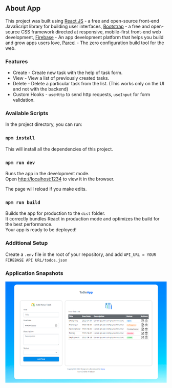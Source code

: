 ## About App

This project was built using [React JS](https://reactjs.org) - a free and open-source front-end JavaScript library for building user interfaces, [Bootstrap](https://getbootstrap.com) - a free and open-source CSS framework directed at responsive, mobile-first front-end web development, [Firebase](https://firebase.google.com) - An app development platform that helps you build and grow apps users love, [Parcel](https://parceljs.org) - The zero configuration build tool for the web.

### Features

- Create - Create new task with the help of task form.
- View - View a list of previously created tasks.
- Delete - Delete a particular task from the list. (This works only on the UI and not with the backend)
- Custom Hooks - `useHttp` to send http requests, `useInput` for form validation.

### Available Scripts

In the project directory, you can run:

### `npm install`

This will install all the dependencies of this project.

### `npm run dev`

Runs the app in the development mode.<br>
Open [http://localhost:1234](http://localhost:1234) to view it in the browser.

The page will reload if you make edits.

### `npm run build`

Builds the app for production to the `dist` folder.<br>
It correctly bundles React in production mode and optimizes the build for the best performance.<br>
Your app is ready to be deployed!

### Additional Setup

Create a `.env` file in the root of your repository, and add `API_URL = YOUR FIREBASE API URL/todos.json`

### Application Snapshots

![todo](/snapshots/todo.PNG)
